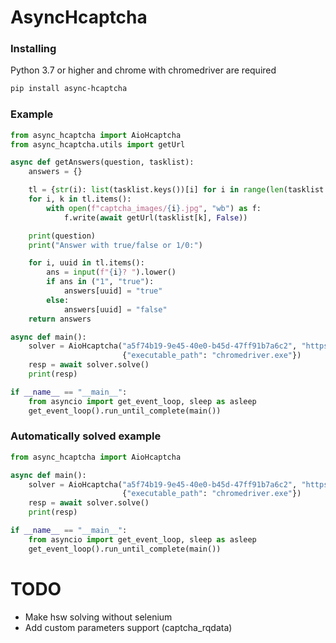 # AsyncHcaptcha

### Installing
Python 3.7 or higher and chrome with chromedriver are required
```sh
pip install async-hcaptcha
```

### Example
```py
from async_hcaptcha import AioHcaptcha
from async_hcaptcha.utils import getUrl

async def getAnswers(question, tasklist):
    answers = {}

    tl = {str(i): list(tasklist.keys())[i] for i in range(len(tasklist.keys()))}
    for i, k in tl.items():
        with open(f"captcha_images/{i}.jpg", "wb") as f:
            f.write(await getUrl(tasklist[k], False))

    print(question)
    print("Answer with true/false or 1/0:")

    for i, uuid in tl.items():
        ans = input(f"{i}? ").lower()
        if ans in ("1", "true"):
            answers[uuid] = "true"
        else:
            answers[uuid] = "false"
    return answers

async def main():
    solver = AioHcaptcha("a5f74b19-9e45-40e0-b45d-47ff91b7a6c2", "https://accounts.hcaptcha.com/demo", getAnswers,
                         {"executable_path": "chromedriver.exe"})
    resp = await solver.solve()
    print(resp)

if __name__ == "__main__":
    from asyncio import get_event_loop, sleep as asleep
    get_event_loop().run_until_complete(main())

```

### Automatically solved example
```py
from async_hcaptcha import AioHcaptcha

async def main():
    solver = AioHcaptcha("a5f74b19-9e45-40e0-b45d-47ff91b7a6c2", "https://accounts.hcaptcha.com/demo",
                         {"executable_path": "chromedriver.exe"})
    resp = await solver.solve()
    print(resp)

if __name__ == "__main__":
    from asyncio import get_event_loop, sleep as asleep
    get_event_loop().run_until_complete(main())
```

# TODO
  - Make hsw solving without selenium
  - Add custom parameters support (captcha_rqdata)